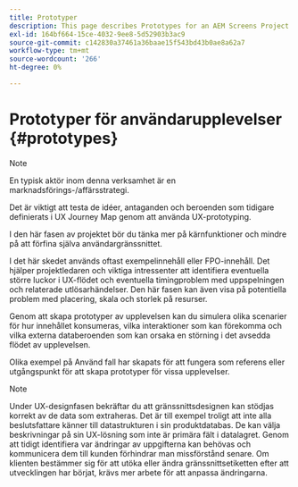 ```yaml
---
title: Prototyper
description: This page describes Prototypes for an AEM Screens Project
exl-id: 164bf664-15ce-4032-9ee8-5d52903b3ac9
source-git-commit: c142830a37461a36baae15f543bd43b0ae8a62a7
workflow-type: tm+mt
source-wordcount: '266'
ht-degree: 0%

---
```


# Prototyper för användarupplevelser {#prototypes}

>[!NOTE]
>
>En typisk aktör inom denna verksamhet är en marknadsförings-/affärsstrategi.

Det är viktigt att testa de idéer, antaganden och beroenden som tidigare definierats i UX Journey Map genom att använda UX-prototyping.

I den här fasen av projektet bör du tänka mer på kärnfunktioner och mindre på att förfina själva användargränssnittet.

I det här skedet används oftast exempelinnehåll eller FPO-innehåll. Det hjälper projektledaren och viktiga intressenter att identifiera eventuella större luckor i UX-flödet och eventuella timingproblem med uppspelningen och relaterade utlösarhändelser.
Den här fasen kan även visa på potentiella problem med placering, skala och storlek på resurser.

Genom att skapa prototyper av upplevelsen kan du simulera olika scenarier för hur innehållet konsumeras, vilka interaktioner som kan förekomma och vilka externa databeroenden som kan orsaka en störning i det avsedda flödet av upplevelsen.

Olika exempel på Använd fall har skapats för att fungera som referens eller utgångspunkt för att skapa prototyper för vissa upplevelser.


>[!NOTE]
> Under UX-designfasen bekräftar du att gränssnittsdesignen kan stödjas korrekt av de data som extraheras.
> Det är till exempel troligt att inte alla beslutsfattare känner till datastrukturen i sin produktdatabas. De kan välja beskrivningar på sin UX-lösning som inte är primära fält i datalagret. Genom att tidigt identifiera var ändringar av uppgifterna kan behövas och kommunicera dem till kunden förhindrar man missförstånd senare. Om klienten bestämmer sig för att utöka eller ändra gränssnittsetiketten efter att utvecklingen har börjat, krävs mer arbete för att anpassa ändringarna.

